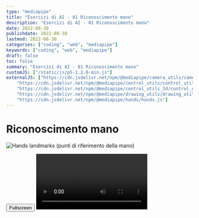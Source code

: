 ```yaml
---
type: "mediapipe"
title: "Esercizi di AI - 01 Riconoscimento mano"
description: "Esercizi di AI - 01 Riconoscimento mano"
date: 2022-08-30
publishdate: 2022-08-30
lastmod: 2022-08-30
categories: ["coding", "web", "mediapipe"]
keywords: ["coding", "web", "mediapipe"]
draft: false
toc: false
summary: "Esercizi di AI - 01 Riconoscimento mano"
customJS: ["/static/js/p5-1.2.0-min.js"]
externalJS: ["https://cdn.jsdelivr.net/npm/@mediapipe/camera_utils/camera_utils.js", 
    "https://cdn.jsdelivr.net/npm/@mediapipe/control_utils/control_utils.js",
    "https://cdn.jsdelivr.net/npm/@mediapipe/control_utils_3d/control_utils_3d.js",
    "https://cdn.jsdelivr.net/npm/@mediapipe/drawing_utils/drawing_utils.js",
    "https://cdn.jsdelivr.net/npm/@mediapipe/hands/hands.js"]
---
```


# Riconoscimento mano

<!-- markdownlint-disable MD033 MD011 -->

<!-- L'errore su Firefox sembra simile a questo 
  <a href="https://github.com/google/mediapipe/issues/2704">https://github.com/google/mediapipe/issues/2704</a>  
  devo sperare in un aggiornamento delle librerie 
-->

![Hands landmarks (punti di riferimento della mano)](https://mediapipe.dev/images/mobile/hand_landmarks.png)

<div class="container">
    <div id="handsModel"></div>
    <button id="fullscreen">Fullscreen</button>
    <video class="input_video"></video>
</div>

<script>
    let canvas = null;
    let videoElement;
    let camera;
    let hands;
    let results;

    function onResults(risultati) {
        results = risultati;
        console.info("risultati letti");
    }

    function setup() {
        console.info("setup canvas");

        let canvasNode = document.querySelector('#handsModel');
        let cw = canvasNode.parentNode.clientWidth;
        canvas = createCanvas(640, 480).parent('handsModel');
        canvas.class('output_canvas');
        background("black");

        console.info("setup hands model");
        const videoElement = document.getElementsByClassName('input_video')[0];

        const hands = new Hands({locateFile: (file) => {
            return `https://cdn.jsdelivr.net/npm/@mediapipe/hands/${file}`;
        }});
        hands.setOptions({
            maxNumHands: 2,
            modelComplexity: 1,
            minDetectionConfidence: 0.5,
            minTrackingConfidence: 0.5
        });
        hands.onResults(onResults);

        console.info("setup camera")
        const camera = new Camera(videoElement, {
            onFrame: async () => {
                await hands.send({image: videoElement});
            },
            width: 1280,
            height: 720
        });

        camera.start();
        console.info("end setup")
    }

    function draw() {

        if (results !== undefined && results.image !== undefined) {
            //console.dir(results.image);
            //image(results.image, 0, 0);
        }

        fill("white");
        strokeWeight(1);
        let mano0 = [];
        if (results === undefined || results.multiHandLandmarks === undefined ||
                results.multiHandLandmarks.length === undefined || results.multiHandLandmarks.length == 0) {
            background("black");
            text("VUOTO", 30, 30);
            mano0 = undefined;
        } else {
            mano0 = results.multiHandLandmarks[0];
            background("green");
            text("PIENO", 30, 30);
        }

        if (mano0 !== undefined && mano0[0] !== undefined ) {
            console.info(mano0[0].x * 640 + " - " + mano0[0].y * 480, 60, 60);

            strokeWeight(5);
            stroke("white");
            for (let i=0; i<mano0.length; i++) {
                point(mano0[i].x * 640, mano0[i].y * 480);
            }
        }
    }

    const fullscreenBtn = document.querySelector("#fullscreen");

    fullscreenBtn.addEventListener('click', function(event) {
      if (!document.fullscreenElement) {
        let canvasNode = document.querySelector('#defaultCanvas0');
        canvasNode.requestFullscreen();
      } else if (document.exitFullscreen) {
        document.exitFullscreen();
      }
    });

</script>

<!-- markdownlint-enable MD033 MD011 -->
